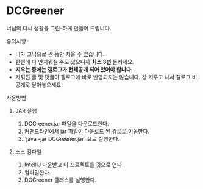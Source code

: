 # DCGreener

너님의 디씨 생활을 그린-하게 만들어 드립니다.

유의사항
- 니가 고닉으로 싼 똥만 치울 수 있습니다.
- 한번에 다 안지워질 수도 있으니까 **최소 3번** 돌리세요.
- **지우는 중에는 갤로그가 전체공개 되어 있어야 합니다.**
- 지워진 글 및 댓글이 갤로그에 바로 반영되지는 않습니다. 걍 지우고 나서 갤로그 비공개로 닫아놓으세요.


사용방법

1. JAR 실행 
    1. DCGreener.jar 파일을 다운로드한다.
    2. 커맨드라인에서 jar 파일이 다운로드 된 경로로 이동한다.
    3. \`java -jar DCGreener.jar\` 으로 실행한다.

2. 소스 컴파일
    1. IntelliJ 다운받고 이 프로젝트를 깃으로 연다.
    2. 컴파일한다.
    3.  DCGreener 클래스를 실행한다.

